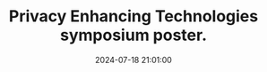---
layout: post
title: Privacy Enhancing Technologies symposium poster.
date: 2024-07-18 21:01:00
#description: A brief look at my experience at the FOSAD summer school.
tags: poster
#categories: 
redirect: /assets/pdf/PETS_poster.pdf
--- 